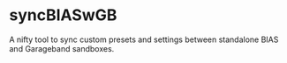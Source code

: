 # syncBIASwGB
A nifty tool to sync custom presets and settings between standalone BIAS and Garageband sandboxes. 
